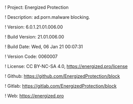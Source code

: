 ! Project: Energized Protection

! Description: ad.porn.malware blocking.

! Version: 6.0.1.21.01.006.00

! Build Version: 21.01.006.00

! Build Date: Wed, 06 Jan 21 00:07:31

! Version Code: 0060007

! License: CC BY-NC-SA 4.0, https://energized.pro/license

! Github: https://github.com/EnergizedProtection/block

! Gitlab: https://gitlab.com/EnergizedProtection/block


! Web: https://energized.pro
